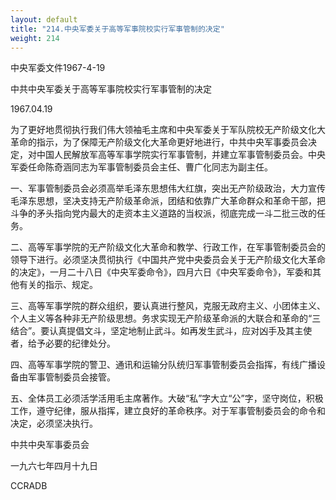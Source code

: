 ```yaml
---
layout: default
title: "214.中央军委关于高等军事院校实行军事管制的决定"
weight: 214
---
```


中央军委文件1967-4-19

中共中央军委关于高等军事院校实行军事管制的决定

1967.04.19

为了更好地贯彻执行我们伟大领袖毛主席和中央军委关于军队院校无产阶级文化大革命的指示，为了保障无产阶级文化大革命更好地进行，中共中央军事委员会决定，对中国人民解放军高等军事学院实行军事管制，并建立军事管制委员会。中央军委任命陈奇涵同志为军事管制委员会主任、曹广化同志为副主任。

一、军事管制委员会必须高举毛泽东思想伟大红旗，突出无产阶级政治，大力宣传毛泽东思想，坚决支持无产阶级革命派，团结和依靠广大革命群众和革命干部，把斗争的矛头指向党内最大的走资本主义道路的当权派，彻底完成一斗二批三改的任务。

二、高等军事学院的无产阶级文化大革命和教学、行政工作，在军事管制委员会的领导下进行。必须坚决贯彻执行《中国共产党中央委员会关于无产阶级文化大革命的决定》，一月二十八日《中央军委命令》，四月六日《中央军委命令》，军委和其他有关的指示、规定。

三、高等军事学院的群众组织，要认真进行整风，克服无政府主义、小团体主义、个人主义等各种非无产阶级思想。务求实现无产阶级革命派的大联合和革命的“三结合”。要认真提倡文斗，坚定地制止武斗。如再发生武斗，应对凶手及其主使者，给予必要的纪律处分。

四、高等军事学院的警卫、通讯和运输分队统归军事管制委员会指挥，有线广播设备由军事管制委员会接管。

五、全体员工必须活学活用毛主席著作。大破“私”字大立“公”字，坚守岗位，积极工作，遵守纪律，服从指挥，建立良好的革命秩序。对于军事管制委员会的命令和决定，必须坚决执行。

中共中央军事委员会

一九六七年四月十九日

CCRADB


